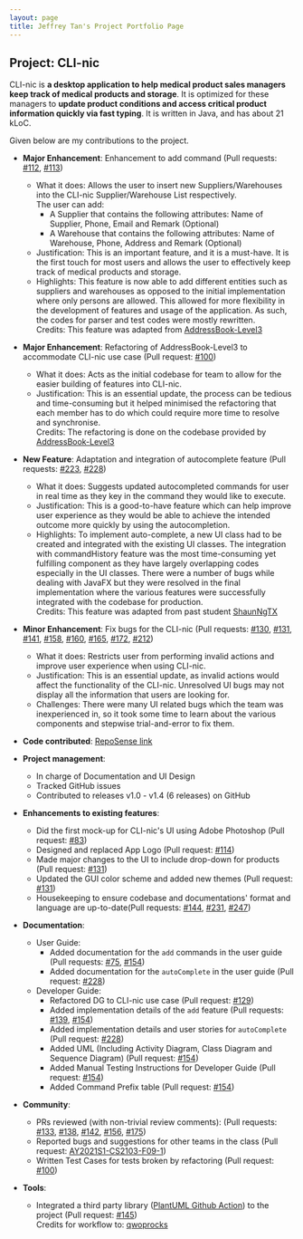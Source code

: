 ```yaml
---
layout: page
title: Jeffrey Tan's Project Portfolio Page
---
```


## Project: CLI-nic

CLI-nic is **a desktop application to help medical product sales managers keep track of medical products and storage**.
It is optimized for these managers to **update product conditions and access critical product information quickly via fast typing**.
It is written in Java, and has about 21 kLoC.

Given below are my contributions to the project.

* **Major Enhancement**: Enhancement to add command (Pull requests: [#112](https://github.com/AY2021S1-CS2103-W14-4/tp/pull/112), [#113](https://github.com/AY2021S1-CS2103-W14-4/tp/pull/113))
  * What it does: Allows the user to insert new Suppliers/Warehouses into the CLI-nic Supplier/Warehouse List
   respectively.<br>
   The user can add:
    * A Supplier that contains the following attributes: Name of Supplier, Phone, Email and Remark
     (Optional)
    * A Warehouse that contains the following attributes: Name of Warehouse, Phone, Address and Remark
     (Optional)
  * Justification: This is an important feature, and it is a must-have. It is the first touch for most users
   and allows the user to effectively keep track of medical products and storage.
  * Highlights: This feature is now able to add different entities such as suppliers and warehouses
   as opposed to the initial implementation where only persons are allowed. This allowed for more
   flexibility in the development of features and usage of the application. As such, the codes for parser
   and test codes were mostly rewritten.
   <br> Credits: This feature was adapted from [AddressBook-Level3](https://github.com/se-edu/addressbook-level3/blob/master/src/main/java/seedu/address/logic/commands/AddCommand.java)

* **Major Enhancement**: Refactoring of AddressBook-Level3 to accommodate CLI-nic use case (Pull request: [#100](https://github.com/AY2021S1-CS2103-W14-4/tp/pull/100))
   * What it does: Acts as the initial codebase for team to allow for the easier building of features into CLI-nic.
   * Justification: This is an essential update, the process can be tedious and time-consuming but it helped
    minimised the refactoring that each member has to do which could require more time to resolve and
     synchronise.
    <br> Credits: The refactoring is done on the codebase provided by [AddressBook-Level3](https://github.com/se-edu/addressbook-level3)

* **New Feature**: Adaptation and integration of autocomplete feature (Pull requests: [#223](https://github.com/AY2021S1-CS2103-W14-4/tp/pull/223), [#228](https://github.com/AY2021S1-CS2103-W14-4/tp/pull/228))
   * What it does: Suggests updated autocompleted commands for user in real time as they key in the command
    they would like to execute.
   * Justification: This is a good-to-have feature which can help improve user experience as they would be
    able to achieve the intended outcome more quickly by using the autocompletion.
   * Highlights: To implement auto-complete, a new UI class had to be created and integrated with
    the existing UI classes. The integration with commandHistory feature was the most time-consuming yet
    fulfilling component as they have largely overlapping codes especially in the UI classes. There were a
    number of bugs while dealing with JavaFX but they were resolved in the final implementation where the
    various features were successfully integrated with the codebase for production.
    <br> Credits: This feature was adapted from past student [ShaunNgTX](https://github.com/AY1920S1-CS2103-F10-3/main/blob/master/src/main/java/seedu/revision/ui/AutoComplete.java)

* **Minor Enhancement**: Fix bugs for the CLI-nic (Pull requests: [#130](https://github.com/AY2021S1-CS2103-W14-4/tp/pull/130), [#131](https://github.com/AY2021S1-CS2103-W14-4/tp/pull/131), [#141](https://github.com/AY2021S1-CS2103-W14-4/tp/pull/141), [#158](https://github.com/AY2021S1-CS2103-W14-4/tp/pull/158), [#160](https://github.com/AY2021S1-CS2103-W14-4/tp/pull/160), [#165](https://github.com/AY2021S1-CS2103-W14-4/tp/pull/165), [#172](https://github.com/AY2021S1-CS2103-W14-4/tp/pull/212), [#212](https://github.com/AY2021S1-CS2103-W14-4/tp/pull/212))
   * What it does: Restricts user from performing invalid actions and improve user experience when using
    CLI-nic.
   * Justification: This is an essential update, as invalid actions would affect the functionality of the
    CLI-nic. Unresolved UI bugs may not display all the information that users are looking for.
   * Challenges: There were many UI related bugs which the team was inexperienced in, so it took some
    time to learn about the various components and stepwise trial-and-error to fix them.

* **Code contributed**: [RepoSense link](https://nus-cs2103-ay2021s1.github.io/tp-dashboard/#breakdown=true&search=jeffreytjs)

* **Project management**:
  * In charge of Documentation and UI Design
  * Tracked GitHub issues
  * Contributed to releases v1.0 - v1.4 (6 releases) on GitHub

* **Enhancements to existing features**:
  * Did the first mock-up for CLI-nic's UI using Adobe Photoshop (Pull request: [#83](https://github.com/AY2021S1-CS2103-W14-4/tp/pull/83))
  * Designed and replaced App Logo (Pull request: [#114](https://github.com/AY2021S1-CS2103-W14-4/tp/pull/114))
  * Made major changes to the UI to include drop-down for products (Pull request: [#131](https://github.com/AY2021S1-CS2103-W14-4/tp/pull/131))
  * Updated the GUI color scheme and added new themes (Pull request: [#131](https://github.com/AY2021S1-CS2103-W14-4/tp/pull/131))
  * Housekeeping to ensure codebase and documentations' format and language are up-to-date(Pull requests: [#144](https://github.com/AY2021S1-CS2103-W14-4/tp/pull/144), [#231](https://github.com/AY2021S1-CS2103-W14-4/tp/pull/231), [#247](https://github.com/AY2021S1-CS2103-W14-4/tp/pull/247))

* **Documentation**:
  * User Guide:
    * Added documentation for the `add` commands in the user guide (Pull requests: [#75](https://github.com/AY2021S1-CS2103-W14-4/tp/pull/75), [#154](https://github.com/AY2021S1-CS2103-W14-4/tp/pull/154))
    * Added documentation for the `autoComplete` in the user guide (Pull request: [#228](https://github.com/AY2021S1-CS2103-W14-4/tp/pull/228))
  * Developer Guide:
    * Refactored DG to CLI-nic use case (Pull request: [#129](https://github.com/AY2021S1-CS2103-W14-4/tp/pull/129))
    * Added implementation details of the `add` feature (Pull requests: [#139](https://github.com/AY2021S1-CS2103-W14-4/tp/pull/139), [#154](https://github.com/AY2021S1-CS2103-W14-4/tp/pull/154))
    * Added implementation details and user stories for `autoComplete` (Pull request: [#228](https://github.com/AY2021S1-CS2103-W14-4/tp/pull/228))
    * Added UML (Including Activity Diagram, Class Diagram and Sequence Diagram) (Pull request: [#154](https://github.com/AY2021S1-CS2103-W14-4/tp/pull/154))
    * Added Manual Testing Instructions for Developer Guide (Pull request: [#154](https://github.com/AY2021S1-CS2103-W14-4/tp/pull/154))
    * Added Command Prefix table (Pull request: [#154](https://github.com/AY2021S1-CS2103-W14-4/tp/pull/154))

* **Community**:
  * PRs reviewed (with non-trivial review comments): (Pull requests: [#133](https://github.com/AY2021S1-CS2103-W14-4/tp/pull/133), [#138](https://github.com/AY2021S1-CS2103-W14-4/tp/pull/138), [#142](https://github.com/AY2021S1-CS2103-W14-4/tp/pull/142), [#156](https://github.com/AY2021S1-CS2103-W14-4/tp/pull/156), [#175](https://github.com/AY2021S1-CS2103-W14-4/tp/pull/175))
  * Reported bugs and suggestions for other teams in the class (Pull request: [AY2021S1-CS2103-F09-1](https://github.com/AY2021S1-CS2103-F09-1/tp/pull/178))
  * Written Test Cases for tests broken by refactoring (Pull request: [#100](https://github.com/AY2021S1-CS2103-W14-4/tp/pull/100))

* **Tools**:
  * Integrated a third party library ([PlantUML Github Action](https://github.com/cloudbees/plantuml-github-action))
  to the project (Pull request: [#145](https://github.com/AY2021S1-CS2103-W14-4/tp/pull/145))
  <br> Credits for workflow to: [qwoprocks](https://github.com/qwoprocks)

